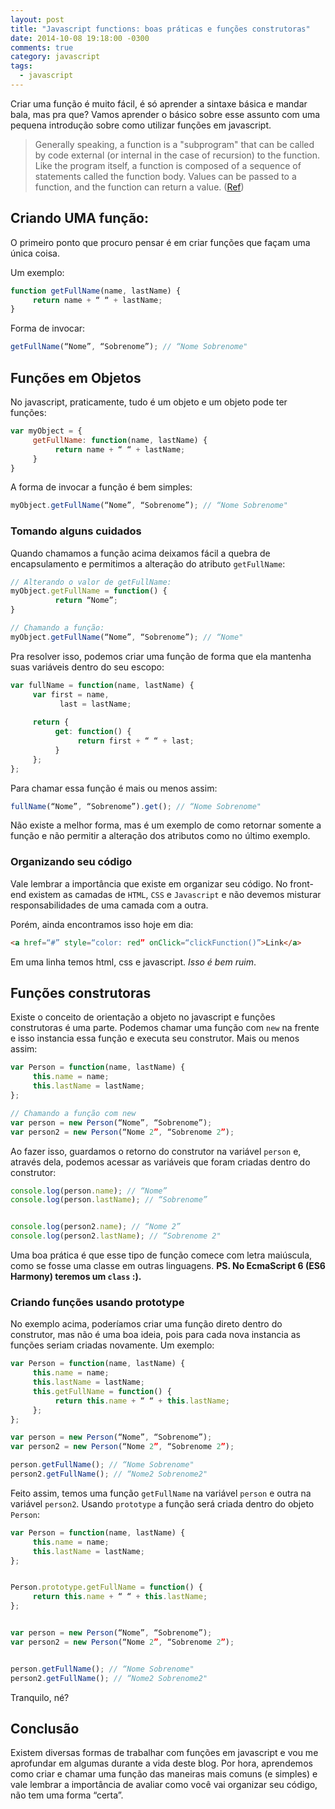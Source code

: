 ```yaml
---
layout: post
title: "Javascript functions: boas práticas e funções construtoras"
date: 2014-10-08 19:18:00 -0300
comments: true
category: javascript
tags:
  - javascript
---
```



Criar uma função é muito fácil, é só aprender a sintaxe básica e mandar bala, mas pra que? Vamos aprender o básico sobre esse assunto com uma pequena introdução sobre como utilizar funções em javascript.<!--more-->

> Generally speaking, a function is a "subprogram" that can be called by code external (or internal in the case of recursion) to the function. Like the program itself, a function is composed of a sequence of statements called the function body. Values can be passed to a function, and the function can return a value. ([Ref](https://developer.mozilla.org/en-US/docs/Web/JavaScript/Reference/Functions))


## Criando UMA função:

O primeiro ponto que procuro pensar é em criar funções que façam uma única coisa.

Um exemplo: 
```js
function getFullName(name, lastName) {
     return name + “ “ + lastName;
}
```

Forma de invocar:
```js
getFullName(“Nome”, “Sobrenome”); // “Nome Sobrenome"
```

## Funções em Objetos


No javascript, praticamente, tudo é um objeto e um objeto pode ter funções:
```js
var myObject = {
     getFullName: function(name, lastName) {
          return name + “ “ + lastName;
     }
}
```


A forma de invocar a função é bem simples:
```js
myObject.getFullName(“Nome”, “Sobrenome”); // “Nome Sobrenome"
```

### Tomando alguns cuidados


Quando chamamos a função acima deixamos fácil a quebra de encapsulamento e permitimos a alteração do atributo `getFullName`:
```js
// Alterando o valor de getFullName:
myObject.getFullName = function() {
          return “Nome”;
}

// Chamando a função:
myObject.getFullName(“Nome”, “Sobrenome”); // “Nome"
```

Pra resolver isso, podemos criar uma função de forma que ela mantenha suas variáveis dentro do seu escopo:
```js
var fullName = function(name, lastName) {
     var first = name,
           last = lastName;
     
     return {
          get: function() {
               return first + “ “ + last;
          }
     };
};
```

Para chamar essa função é mais ou menos assim:
```js
fullName(“Nome”, “Sobrenome”).get(); // “Nome Sobrenome"
```

Não existe a melhor forma, mas é um exemplo de como retornar somente a função e não permitir a alteração dos atributos como no último exemplo.


### Organizando seu código


Vale lembrar a importância que existe em organizar seu código.
No front-end existem as camadas de `HTML`, `CSS` e `Javascript` e não devemos misturar responsabilidades de uma camada com a outra.

Porém, ainda encontramos isso hoje em dia:
```html
<a href=“#” style=“color: red” onClick=“clickFunction()”>Link</a>
```

Em uma linha temos html, css e javascript. *Isso é bem ruim*.

## Funções construtoras


Existe o conceito de orientação a objeto no javascript e funções construtoras é uma parte.
Podemos chamar uma função com `new` na frente e isso instancia essa função e executa seu construtor. Mais ou menos assim:
```js
var Person = function(name, lastName) {
     this.name = name;
     this.lastName = lastName;
};

// Chamando a função com new
var person = new Person(“Nome”, “Sobrenome”);
var person2 = new Person(“Nome 2”, “Sobrenome 2”);
```

Ao fazer isso, guardamos o retorno do construtor na variável `person` e, através dela, podemos acessar as variáveis que foram criadas dentro do construtor:
```js
console.log(person.name); // “Nome”
console.log(person.lastName); // “Sobrenome”


console.log(person2.name); // “Nome 2”
console.log(person2.lastName); // “Sobrenome 2" 
```

Uma boa prática é que esse tipo de função comece com letra maiúscula, como se fosse uma classe em outras linguagens.
__PS. No EcmaScript 6 (ES6 Harmony) teremos um `class` :).__

### Criando funções usando prototype


No exemplo acima, poderíamos criar uma função direto dentro do construtor, mas não é uma boa ideia, pois para cada nova instancia as funções seriam criadas novamente. Um exemplo:

```js
var Person = function(name, lastName) {
     this.name = name;
     this.lastName = lastName;
     this.getFullName = function() {
          return this.name + “ “ + this.lastName;
     };
}; 

var person = new Person(“Nome”, “Sobrenome”);
var person2 = new Person(“Nome 2”, “Sobrenome 2”);

person.getFullName(); // “Nome Sobrenome"
person2.getFullName(); // “Nome2 Sobrenome2"
```

Feito assim, temos uma função `getFullName` na variável `person` e outra na variável `person2`. Usando `prototype` a função será criada dentro do objeto `Person`:
```js
var Person = function(name, lastName) {
     this.name = name;
     this.lastName = lastName;
};


Person.prototype.getFullName = function() {
     return this.name + “ “ + this.lastName;
};


var person = new Person(“Nome”, “Sobrenome”);
var person2 = new Person(“Nome 2”, “Sobrenome 2”); 


person.getFullName(); // “Nome Sobrenome"
person2.getFullName(); // “Nome2 Sobrenome2" 
```

Tranquilo, né?

## Conclusão


Existem diversas formas de trabalhar com funções em javascript e vou me aprofundar em algumas durante a vida deste blog. Por hora, aprendemos como criar e chamar uma função das maneiras mais comuns (e simples) e vale lembrar a importância de avaliar como você vai organizar seu código, não tem uma forma “certa”.
